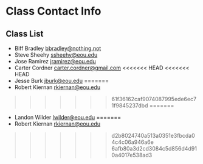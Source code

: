 # Class Contact Info

## Class List
* Biff Bradley      bbradley@nothing.not  
* Steve Sheehy		ssheehy@eou.edu  
* Jose Ramirez		jramirez@eou.edu  
* Carter Cordner    carter.cordner@gmail.com
<<<<<<< HEAD
<<<<<<< HEAD
* Jesse Burk		jburk@eou.edu
=======
* Robert Kiernan	rkiernan@eou.edu
>>>>>>> 61f36162caf9074087995ede6ec71f9845237dbd
=======
* Landon Wilder     lwilder@eou.edu
=======
* Robert Kiernan	rkiernan@eou.edu	
>>>>>>> d2b8024740a513a0351e3fbcda04c4c06a946a6e
>>>>>>> 6afb80a3d2cd3084c5d856d4d910a4017e538ad3
